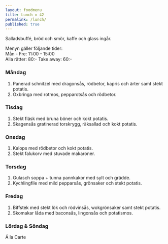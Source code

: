 ```yaml
---
layout: foodmenu
title: Lunch v 42
permalink: /lunch/
published: true
---
```

Salladsbuffé, bröd och smör, kaffe och glass ingår.

Menyn gäller följande tider:  
Mån - Fre: 11:00 - 15:00  
Alla rätter: 80:- Take away: 60:-

### Måndag

1. Panerad schnitzel med dragonsås, rödbetor, kapris och ärter samt stekt potatis.
2. Oxbringa med rotmos, pepparotsås och rödbetor.

### Tisdag

1. Stekt fläsk med bruna böner och kokt potatis.
2. Skagensås gratinerad torskrygg, räksallad och kokt potatis.

### Onsdag

1. Kalops med rödbetor och kokt potatis.
2. Stekt falukorv med stuvade makaroner.

### Torsdag

1. Gulasch soppa + tunna pannkakor med sylt och grädde.
2. Kychlingfile med mild pepparsås, grönsaker och stekt potatis.

### Fredag

1. Biffstek med stekt lök och rödvinsås, wokgrönsaker samt stekt potatis.
2. Skomakar låda med baconsås, lingonsås och potatismos.

### Lördag & Söndag

Á la Carte
